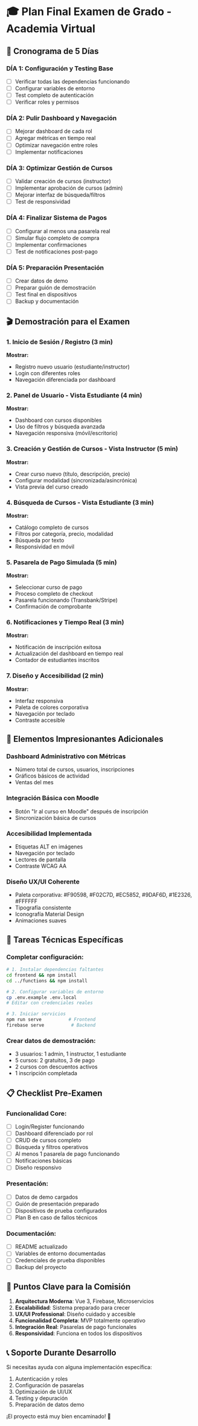 # 🎓 Plan Final Examen de Grado - Academia Virtual

## 📅 Cronograma de 5 Días

### DÍA 1: Configuración y Testing Base
- [ ] Verificar todas las dependencias funcionando
- [ ] Configurar variables de entorno
- [ ] Test completo de autenticación
- [ ] Verificar roles y permisos

### DÍA 2: Pulir Dashboard y Navegación
- [ ] Mejorar dashboard de cada rol
- [ ] Agregar métricas en tiempo real
- [ ] Optimizar navegación entre roles
- [ ] Implementar notificaciones

### DÍA 3: Optimizar Gestión de Cursos
- [ ] Validar creación de cursos (instructor)
- [ ] Implementar aprobación de cursos (admin)
- [ ] Mejorar interfaz de búsqueda/filtros
- [ ] Test de responsividad

### DÍA 4: Finalizar Sistema de Pagos
- [ ] Configurar al menos una pasarela real
- [ ] Simular flujo completo de compra
- [ ] Implementar confirmaciones
- [ ] Test de notificaciones post-pago

### DÍA 5: Preparación Presentación
- [ ] Crear datos de demo
- [ ] Preparar guión de demostración
- [ ] Test final en dispositivos
- [ ] Backup y documentación

## 🎬 Demostración para el Examen

### 1. Inicio de Sesión / Registro (3 min)
**Mostrar:**
- Registro nuevo usuario (estudiante/instructor)
- Login con diferentes roles
- Navegación diferenciada por dashboard

### 2. Panel de Usuario - Vista Estudiante (4 min)
**Mostrar:**
- Dashboard con cursos disponibles
- Uso de filtros y búsqueda avanzada
- Navegación responsiva (móvil/escritorio)

### 3. Creación y Gestión de Cursos - Vista Instructor (5 min)
**Mostrar:**
- Crear curso nuevo (título, descripción, precio)
- Configurar modalidad (sincronizada/asincrónica)
- Vista previa del curso creado

### 4. Búsqueda de Cursos - Vista Estudiante (3 min)
**Mostrar:**
- Catálogo completo de cursos
- Filtros por categoría, precio, modalidad
- Búsqueda por texto
- Responsividad en móvil

### 5. Pasarela de Pago Simulada (5 min)
**Mostrar:**
- Seleccionar curso de pago
- Proceso completo de checkout
- Pasarela funcionando (Transbank/Stripe)
- Confirmación de comprobante

### 6. Notificaciones y Tiempo Real (3 min)
**Mostrar:**
- Notificación de inscripción exitosa
- Actualización del dashboard en tiempo real
- Contador de estudiantes inscritos

### 7. Diseño y Accesibilidad (2 min)
**Mostrar:**
- Interfaz responsiva
- Paleta de colores corporativa
- Navegación por teclado
- Contraste accesible

## 🚀 Elementos Impresionantes Adicionales

### Dashboard Administrativo con Métricas
- Número total de cursos, usuarios, inscripciones
- Gráficos básicos de actividad
- Ventas del mes

### Integración Básica con Moodle
- Botón "Ir al curso en Moodle" después de inscripción
- Sincronización básica de cursos

### Accesibilidad Implementada
- Etiquetas ALT en imágenes
- Navegación por teclado
- Lectores de pantalla
- Contraste WCAG AA

### Diseño UX/UI Coherente
- Paleta corporativa: #F90598, #F02C7D, #EC5852, #9DAF6D, #1E2326, #FFFFFF
- Tipografía consistente
- Iconografía Material Design
- Animaciones suaves

## 🔧 Tareas Técnicas Específicas

### Completar configuración:
```bash
# 1. Instalar dependencias faltantes
cd frontend && npm install
cd ../functions && npm install

# 2. Configurar variables de entorno
cp .env.example .env.local
# Editar con credenciales reales

# 3. Iniciar servicios
npm run serve          # Frontend
firebase serve          # Backend
```

### Crear datos de demostración:
- 3 usuarios: 1 admin, 1 instructor, 1 estudiante
- 5 cursos: 2 gratuitos, 3 de pago
- 2 cursos con descuentos activos
- 1 inscripción completada

## 📋 Checklist Pre-Examen

### Funcionalidad Core:
- [ ] Login/Register funcionando
- [ ] Dashboard diferenciado por rol
- [ ] CRUD de cursos completo
- [ ] Búsqueda y filtros operativos
- [ ] Al menos 1 pasarela de pago funcionando
- [ ] Notificaciones básicas
- [ ] Diseño responsivo

### Presentación:
- [ ] Datos de demo cargados
- [ ] Guión de presentación preparado
- [ ] Dispositivos de prueba configurados
- [ ] Plan B en caso de fallos técnicos

### Documentación:
- [ ] README actualizado
- [ ] Variables de entorno documentadas
- [ ] Credenciales de prueba disponibles
- [ ] Backup del proyecto

## 🎯 Puntos Clave para la Comisión

1. **Arquitectura Moderna**: Vue 3, Firebase, Microservicios
2. **Escalabilidad**: Sistema preparado para crecer
3. **UX/UI Professional**: Diseño cuidado y accesible
4. **Funcionalidad Completa**: MVP totalmente operativo
5. **Integración Real**: Pasarelas de pago funcionales
6. **Responsividad**: Funciona en todos los dispositivos

## 📞 Soporte Durante Desarrollo

Si necesitas ayuda con alguna implementación específica:
1. Autenticación y roles
2. Configuración de pasarelas
3. Optimización de UI/UX
4. Testing y depuración
5. Preparación de datos demo

¡El proyecto está muy bien encaminado! 🚀
